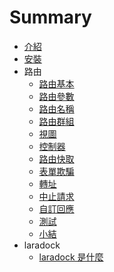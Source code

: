 # Summary

* [介紹](README.md)
* [安裝](install.md)
* 路由
  * [路由基本](/route/route.md)
  * [路由參數](/route/routeAttribute.md)
  * [路由名稱](//route/routeName.md)
  * [路由群組](/route/routeGroup.md)
  * [視圖](//route/view.md)
  * [控制器](/route/controller.md)
  * [路由快取](/route/routeCache.md)
  * [表單欺騙](/route/formCheat.md)
  * [轉址](/route/redirect.md)
  * [中止請求](/route/stop.md)
  * [自訂回應](/route/custom.md)
  * [測試](/route/test.md)
  * [小結](/route/tldr.md)
* laradock
  * [laradock 是什麼](/whatIsLaradock.md)



